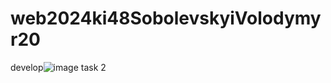 # web2024ki48SobolevskyiVolodymyr20
develop![image](https://github.com/Volodymyrwork1/web2024ki48SobolevskyiVolodymyr20/assets/156600448/aa6852c1-7c1d-4f17-a6a3-5f79b393875b)
task 2
